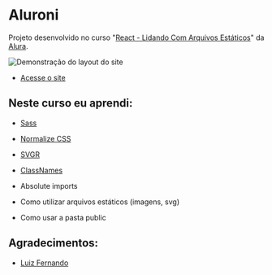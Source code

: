 # Aluroni

Projeto desenvolvido no curso "<a href="https://cursos.alura.com.br/course/react-arquivos-estaticos" target="_blank">React - Lidando Com Arquivos Estáticos</a>" da <a href="https://www.alura.com.br/" target="_blank">Alura</a>.

<img src="public/aluroni.gif" alt="Demonstração do layout do site">

- <a href="https://aluroni-beta-seven.vercel.app" target="_blank">Acesse o site</a>

## Neste curso eu aprendi:

- <a href="https://sass-lang.com/" target="_blank">Sass</a>

- <a href="https://necolas.github.io/normalize.css/" target="_blank">Normalize CSS</a>

- <a href="https://yarnpkg.com/package/svgr" target="_blank">SVGR</a>

- <a href="https://github.com/JedWatson/classnames" target="_blank">ClassNames</a>

- Absolute imports

- Como utilizar arquivos estáticos (imagens, svg)

- Como usar a pasta public

## Agradecimentos: 

- <a href="https://github.com/lfrprazeres" target="_blank">Luiz Fernando</a>
